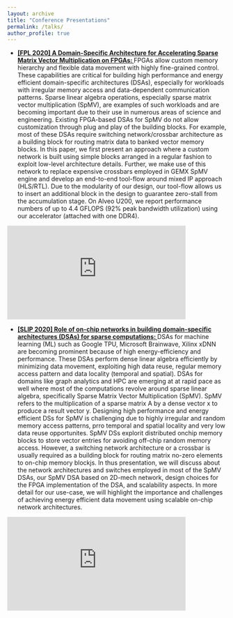 ```yaml
---
layout: archive
title: "Conference Presentations"
permalink: /talks/
author_profile: true
---
```


* <strong><u>[FPL 2020] A Domain-Specific Architecture for Accelerating Sparse Matrix Vector Multiplication on FPGAs: </u></strong> FPGAs allow custom memory hierarchy and flexible data movement with highly fine-grained control. These capabilities are critical for building high performance and energy efficient domain-specific architectures (DSAs), especially for workloads with irregular memory access and data-dependent communication patterns. Sparse linear algebra operations, especially sparse matrix vector multiplication (SpMV), are examples of such workloads and are becoming important due to their use in numerous areas of science and engineering. Existing FPGA-based DSAs for SpMV do not allow customization through plug and play of the building blocks. For example, most of these DSAs require switching network/crossbar architecture as a building block for routing matrix data to banked vector memory blocks. In this paper, we first present an approach where a custom network is built using simple blocks arranged in a regular fashion to exploit low-level architecture details. Further, we make use of this network to replace expensive crossbars employed in GEMX SpMV engine and develop an end-to-end tool-flow around mixed IP approach (HLS/RTL). Due to the modularity of our design, our tool-flow allows us to insert an additional block in the design to guarantee zero-stall from the accumulation stage. On Alveo U200, we report performance numbers of up to 4.4 GFLOPS (92% peak bandwidth utilization) using our accelerator (attached with one DDR4). <br>
<iframe width="410" height="215" src="https://www.youtube.com/embed/ascaEvDKpWM" title="A Domain-Specific Architecture for Accelerating Sparse Matrix Vector Multiplication on FPGAs" frameborder="0" allow="accelerometer; autoplay; clipboard-write; encrypted-media; gyroscope; picture-in-picture" allowfullscreen></iframe><br>

* <strong><u>[SLIP 2020] Role of on-chip networks in building domain-specific architectures (DSAs) for sparse computations: </u></strong> DSAs for machine learning (ML) such as Google TPU, Microsoft Brainwave, Xilinx xDNN are becoming prominent because of high energy-efficiency and performance. These DSAs perform dense linear algebra efficiently by minimizing data movement, exploiting high data reuse, regular memory access pattern and data locality (temporal and spatial). DSAs for domains like graph analytics and HPC are emerging at at rapid pace as well where most of the computations revolve around sparse linear algebra, specifically Sparse Matrix Vector Multiplication (SpMV). SpMV refers to the multiplication of a sparse matrix A by a dense vector x to produce a result vector y. Designing high performance and energy efficient DSs for SpMV is challenging due to highly irregular and random memory access patterns, prro temporal and spatial locality and very low data reuse opportunites. SpMV DSs explorit distributed onchip memory blocks to store vector entries for avoiding off-chip random memory access. However, a switching network architecture or a crossbar is usually required as a building block for routing matrix no-zero elements to on-chip memory blockjs. In thus presentation, we will discuss about the network architectures and switches employed in most of the SpMV DSAs, our SpMV DSA based on 2D-mech network, design choices for the FPGA implementation of the DSA, and scalability aspects. In more detail for our use-case, we will highlight the importance and challenges of achieving energy efficient data movement using scalable on-chip network architectures. <br>
<iframe width="410" height="215" src="https://www.youtube.com/embed/CrWcchvFJVM?start=19313" title="Role of on-chip networks in building domain-specific architectures (DSAs) for sparse computations" frameborder="0" allow="accelerometer; autoplay; clipboard-write; encrypted-media; gyroscope; picture-in-picture" allowfullscreen></iframe><br>
